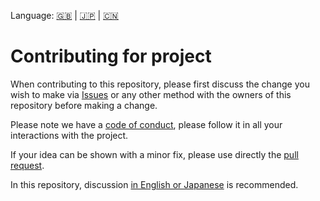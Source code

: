 Language: [🇬🇧](./CONTRIBUTING.md) | [🇯🇵](./CONTRIBUTING.ja.md) | [🇨🇳](./CONTRIBUTING.zh.md)

# Contributing for project

When contributing to this repository, please first discuss the change you wish to make via [Issues](https://github.com/kurone-kito/setup.macos/issues) or any other method with the owners of this repository before making a change.

Please note we have a [code of conduct](./CODE_OF_CONDUCT.md), please follow it in all your interactions with the project.

If your idea can be shown with a minor fix, please use directly the [pull request](https://github.com/kurone-kito/setup.macos/pulls).

In this repository, discussion [in English or Japanese](https://translate.google.com/) is recommended.
